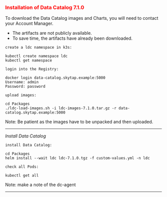 ### <font color='red'>Installation of Data Catalog 7.1.0</font>

To download the Data Catalog images and Charts, you will need to contact your Account Manager.

* The artifacts are not publicly available.
* To save time, the artifacts have already been downloaded.

`create a ldc namespace in k3s:`

```
kubectl create namespace ldc
kubectl get namespace
```

`login into the Registry:`

```
docker login data-catalog.skytap.example:5000
Username: admin
Password: password   
```

`upload images:`
```
cd Packages
./ldc-load-images.sh -i ldc-images-7.1.0.tar.gz -r data-catalog.skytap.example:5000
```
Note: Be patient as the images have to be unpacked and then uploaded.

---

<em>Install Data Catalog</em>

`install Data Catalog:`
```
cd Packages
helm install --wait ldc ldc-7.1.0.tgz -f custom-values.yml -n ldc
```

`check all Pods:`
```
kubectl get all
```

Note: make a note of the dc-agent

---


